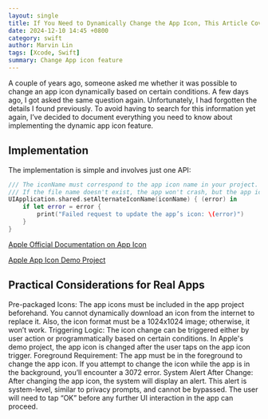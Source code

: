 ```yaml
---
layout: single
title: If You Need to Dynamically Change the App Icon, This Article Covers Everything You Need to Know
date: 2024-12-10 14:45 +0800
category: swift
author: Marvin Lin
tags: [Xcode, Swift]
summary: Change App icon feature
---
```


A couple of years ago, someone asked me whether it was possible to change an app icon dynamically based on certain conditions. A few days ago, I got asked the same question again. Unfortunately, I had forgotten the details I found previously. To avoid having to search for this information yet again, I’ve decided to document everything you need to know about implementing the dynamic app icon feature.

## Implementation
The implementation is simple and involves just one API:

```swift
/// The iconName must correspond to the app icon name in your project. The icon must already exist in the project. 
/// If the file name doesn't exist, the app won't crash, but the app icon will remain unchanged.
UIApplication.shared.setAlternateIconName(iconName) { (error) in
    if let error = error {
        print("Failed request to update the app’s icon: \(error)")
    }
}
```

[Apple Official Documentation on App Icon](https://developer.apple.com/documentation/xcode/configuring_your_app_to_use_alternate_app_icons)

[Apple App Icon Demo Project](https://docs-assets.developer.apple.com/published/ba6fbde5c8/ConfiguringYourAppToUseAlternateAppIcons.zip)

## Practical Considerations for Real Apps

Pre-packaged Icons: The app icons must be included in the app project beforehand. You cannot dynamically download an icon from the internet to replace it. Also, the icon format must be a 1024x1024 image; otherwise, it won’t work.
Triggering Logic: The icon change can be triggered either by user action or programmatically based on certain conditions. In Apple's demo project, the app icon is changed after the user taps on the app icon trigger.
Foreground Requirement: The app must be in the foreground to change the app icon. If you attempt to change the icon while the app is in the background, you’ll encounter a 3072 error.
System Alert After Change: After changing the app icon, the system will display an alert. This alert is system-level, similar to privacy prompts, and cannot be bypassed. The user will need to tap “OK” before any further UI interaction in the app can proceed.